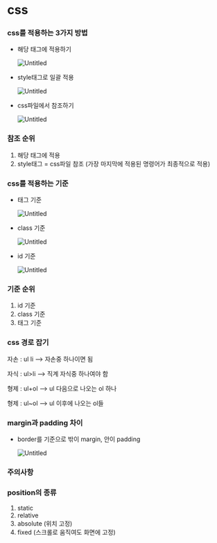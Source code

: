 # css

### css를 적용하는 3가지 방법

- 해당 태그에 적용하기
    
    ![Untitled](Images/0608_CSS/Untitled.png)
    

- style태그로 일괄 적용
    
    ![Untitled](Images/0608_CSS/Untitled%201.png)


- css파일에서 참조하기
    
    ![Untitled](Images/0608_CSS/Untitled%202.png)
    

### 참조 순위

1. 해당 태그에 적용
2. style태그 = css파일 참조
(가장 마지막에 적용된 명령어가 최종적으로 적용)

### css를 적용하는 기준

- 태그 기준
    
    ![Untitled](Images/0608_CSS/Untitled%203.png)
    
- class 기준
    
    ![Untitled](Images/0608_CSS/Untitled%204.png)
    
- id 기준
    
    ![Untitled](Images/0608_CSS/Untitled%205.png)
    

### 기준 순위

1. id 기준
2. class 기준
3. 태그 기준

### css 경로 잡기

자손 : ul li  —> 자손중 하나이면 됨

자식 : ul>li —> 직계 자식중 하나여야 함

형제 : ul+ol —> ul 다음으로 나오는 ol 하나

형제 : ul~ol —> ul 이후에 나오는 ol들

### margin과 padding 차이

- border를 기준으로 밖이 margin, 안이 padding
    
    ![Untitled](Images/0608_CSS/Untitled%206.png)
    

### 주의사항

### position의 종류

1. static
2. relative
3. absolute (위치 고정)
4. fixed (스크롤로 움직여도 화면에 고정)